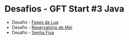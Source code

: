 # Desafios - GFT Start #3 Java

* Desafio - [Fases da Lua](https://github.com/souzarayane/desafio-GFT-Start3-Java/blob/main/Desafio03%20-%20B%C3%A1sico/Fases%20da%20Lua.md) 
* Desafio - [Reservatório de Mel](https://github.com/souzarayane/desafio-GFT-Start3-Java/blob/main/Desafio03%20-%20B%C3%A1sico/Reservat%C3%B3rio%20de%20Mel.md)
* Desafio - [Senha Fixa](https://github.com/souzarayane/desafio-GFT-Start3-Java/blob/main/Desafio03%20-%20B%C3%A1sico/Senha%20Fixa.md)



